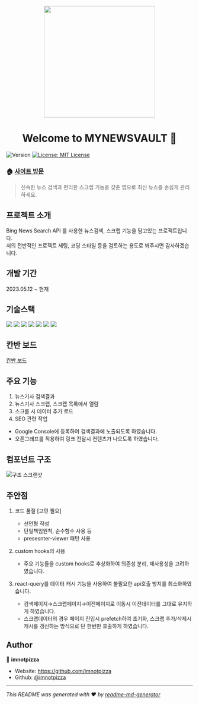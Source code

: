 <p align="center">
  <img src="https://github.com/imnotpizza/my-news-valut/assets/48155178/82f4ce06-462e-4ec0-8d9d-b5ec518d4095" width="300" height="300">
</p>
<h1 align="center">Welcome to MYNEWSVAULT 👋</h1>
<p>
  <img alt="Version" src="https://img.shields.io/badge/version-0.1.0-blue.svg?cacheSeconds=2592000" />
  <a href="#" target="_blank">
    <img alt="License: MIT License" src="https://img.shields.io/badge/License-MIT License-yellow.svg" />
  </a>
</p>


### 🏠 [사이트 방문](https://www.mynwsvault.com/)

> 신속한 뉴스 검색과 편리한 스크랩 기능을 갖춘 앱으로 최신 뉴스를 손쉽게 관리하세요.

## 프로젝트 소개
Bing News Search API 를 사용한 뉴스검색, 스크랩 기능을 담고있는 프로젝트입니다.<br>
저의 전반적인 프로젝트 세팅, 코딩 스타일 등을 검토하는 용도로 봐주시면 감사하겠습니다.

## 개발 기간
2023.05.12 ~ 현재

## 기술스택
<span>
  <img src="https://img.shields.io/badge/Next.js-000000?style=flat-square&logo=nextdotjs&logoColor=white"/>
  <img src="https://img.shields.io/badge/TypeScript-3178C6?style=flat-square&logo=TypeScript&logoColor=white"/>
  <img src="https://img.shields.io/badge/styledcomponents-DB7093?style=flat-square&logo=styledcomponents&logoColor=white"/>
  <img src="https://img.shields.io/badge/React Query-FF4154?style=flat-square&logo=reactquery&logoColor=white"/>
  <img src="https://img.shields.io/badge/jest-C21325?style=flat-square&logo=jest&logoColor=white"/>
  <img src="https://img.shields.io/badge/Testing Library-E33332?style=flat-square&logo=testinglibrary&logoColor=white"/>
  <img src="https://img.shields.io/badge/Firebase-white?style=flat-square&logo=firebase&logoColor=yellow"/>
</span>

## 칸반 보드
[칸반 보드](https://github.com/users/imnotpizza/projects/1)

## 주요 기능
1. 뉴스기사 검색결과
2. 뉴스기사 스크랩, 스크랩 목록에서 열람
3. 스크롤 시 데이터 추가 로드
4. SEO 관련 작업
  - Google Console에 등록하여 검색결과에 노출되도록 하였습니다.
  - 오픈그래프를 적용하여 링크 전달시 컨텐츠가 나오도록 하였습니다.

## 컴포넌트 구조
![구조 스크랜샷](https://github.com/imnotpizza/my-news-vault/assets/48155178/0e4949b8-2f6f-4eb6-91cd-9e00ebfacb50)


## 주안점
1. 코드 품질 [고민 필요]
   - 선언형 작성
   - 단일책임원칙, 순수함수 사용 등
   - presesnter-viewer 패턴 사용

2. custom hooks의 사용
   - 주요 기능들을 custom hooks로 추상화하여 의존성 분리, 재사용성을 고려하였습니다.

3. react-query를 데이터 캐시 기능을 사용하여 불필요한 api호출 방지를 최소화하였습니다.
   - 검색페이지→스크랩페이지→이전페이지로 이동시 이전데이터를 그대로 유지하게 하였습니다.
   - 스크랩데이터의 경우 페이지 진입시 prefetch하여 초기화, 스크랩 추가/삭제시 캐시를 갱신하는 방식으로 단 한번만 호출하게 하였습니다.

## Author
👤 **imnotpizza**

* Website: https://github.com/imnotpizza
* Github: [@imnotpizza](https://github.com/imnotpizza)

***
_This README was generated with ❤️ by [readme-md-generator](https://github.com/kefranabg/readme-md-generator)_
